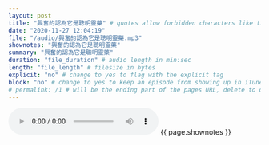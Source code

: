 ```yaml
---
layout: post
title: "興奮的認為它是聰明靈藥" # quotes allow forbidden characters like the colon
date: "2020-11-27 12:04:19"
file: "/audio/興奮的認為它是聰明靈藥.mp3"
shownotes: "興奮的認為它是聰明靈藥"
summary: "興奮的認為它是聰明靈藥"
duration: "file_duration" # audio length in min:sec
length: "file_length" # filesize in bytes
explicit: "no" # change to yes to flag with the explicit tag
block: "no" # change to yes to keep an episode from showing up in iTunes
# permalink: /1 # will be the ending part of the pages URL, delete to default to the title
---
```


<audio controls>
<source src="{{site.url}}{{site.baseurl}}{{ page.file }}" type="audio/x-mp3">
Your browser does not support the audio element.
</audio>
{{ page.shownotes }}
